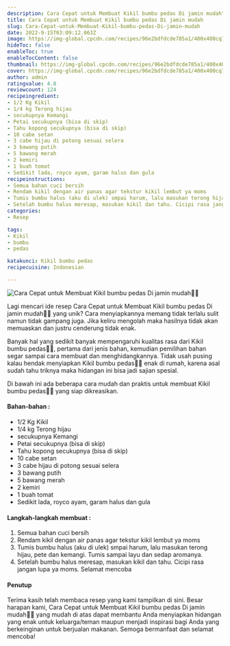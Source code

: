 ```yaml
---
description: Cara Cepat untuk Membuat Kikil bumbu pedas Di jamin mudah"
title: Cara Cepat untuk Membuat Kikil bumbu pedas Di jamin mudah
slug: Cara-Cepat-untuk-Membuat-Kikil-bumbu-pedas-Di-jamin-mudah
date: 2022-9-15T03:09:12.063Z
image: https://img-global.cpcdn.com/recipes/96e2bdfdcde785a1/400x400cq70/photo.jpg
hideToc: false
enableToc: true
enableTocContent: false
thumbnail: https://img-global.cpcdn.com/recipes/96e2bdfdcde785a1/400x400cq70/photo.jpg
cover: https://img-global.cpcdn.com/recipes/96e2bdfdcde785a1/400x400cq70/photo.jpg
author: admin
ratingvalue: 4.8
reviewcount: 124
recipeingredient:
- 1/2 Kg Kikil
- 1/4 kg Terong hijau
- secukupnya Kemangi
- Petai secukupnya (bisa di skip)
- Tahu kopong secukupnya (bisa di skip)
- 10 cabe setan
- 3 cabe hijau di potong sesuai selera
- 3 bawang putih
- 5 bawang merah
- 2 kemiri
- 1 buah tomat
- Sedikit lada, royco ayam, garam halus dan gula
recipeinstructions:
- Semua bahan cuci bersih
- Rendam kikil dengan air panas agar tekstur kikil lembut ya moms
- Tumis bumbu halus (aku di ulek) smpai harum, lalu masukan terong hijau, pete dan kemangi. Tumis sampai layu dan sedap aromanya.
- Setelah bumbu halus meresap, masukan kikil dan tahu. Cicipi rasa jangan lupa ya moms. Selamat mencoba
categories:
- Resep

tags:
- Kikil
- bumbu
- pedas

katakunci: Kikil bumbu pedas
recipecuisine: Indonesian

---
```


![Cara Cepat untuk Membuat Kikil bumbu pedas Di jamin mudah👩‍🍳](https://img-global.cpcdn.com/recipes/96e2bdfdcde785a1/400x400cq70/photo.jpg)

Lagi mencari ide resep Cara Cepat untuk Membuat Kikil bumbu pedas Di jamin mudah👩‍🍳 yang unik? Cara menyiapkannya memang tidak terlalu sulit namun tidak gampang juga. Jika keliru mengolah maka hasilnya tidak akan memuaskan dan justru cenderung tidak enak.

Banyak hal yang sedikit banyak mempengaruhi kualitas rasa dari Kikil bumbu pedas👩‍🍳, pertama dari jenis bahan, kemudian pemilihan bahan segar sampai cara membuat dan menghidangkannya. Tidak usah pusing kalau hendak menyiapkan Kikil bumbu pedas👩‍🍳 enak di rumah, karena asal sudah tahu triknya maka hidangan ini bisa jadi sajian spesial.

Di bawah ini ada beberapa cara mudah dan praktis untuk membuat Kikil bumbu pedas👩‍🍳 yang siap dikreasikan.

<!--inarticleads1-->

#### Bahan-bahan :

- 1/2 Kg Kikil
- 1/4 kg Terong hijau
- secukupnya Kemangi
- Petai secukupnya (bisa di skip)
- Tahu kopong secukupnya (bisa di skip)
- 10 cabe setan
- 3 cabe hijau di potong sesuai selera
- 3 bawang putih
- 5 bawang merah
- 2 kemiri
- 1 buah tomat
- Sedikit lada, royco ayam, garam halus dan gula

<!--inarticleads2-->

#### Langkah-langkah membuat :

1. Semua bahan cuci bersih
1. Rendam kikil dengan air panas agar tekstur kikil lembut ya moms
1. Tumis bumbu halus (aku di ulek) smpai harum, lalu masukan terong hijau, pete dan kemangi. Tumis sampai layu dan sedap aromanya.
1. Setelah bumbu halus meresap, masukan kikil dan tahu. Cicipi rasa jangan lupa ya moms. Selamat mencoba

#### Penutup

Terima kasih telah membaca resep yang kami tampilkan di sini. Besar harapan kami, Cara Cepat untuk Membuat Kikil bumbu pedas Di jamin mudah👩‍🍳 yang mudah di atas dapat membantu Anda menyiapkan hidangan yang enak untuk keluarga/teman maupun menjadi inspirasi bagi Anda yang berkeinginan untuk berjualan makanan. Semoga bermanfaat dan selamat mencoba!